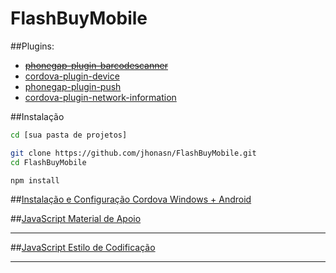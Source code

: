 # FlashBuyMobile

##Plugins:
 - ~~[phonegap-plugin-barcodescanner](https://github.com/phonegap/phonegap-plugin-barcodescanner)~~
 - [cordova-plugin-device](https://github.com/apache/cordova-plugin-device)
 - [phonegap-plugin-push](https://github.com/phonegap/phonegap-plugin-push)
 - [cordova-plugin-network-information](https://github.com/apache/cordova-plugin-network-information)

##Instalação
```bash
cd [sua pasta de projetos]

git clone https://github.com/jhonasn/FlashBuyMobile.git
cd FlashBuyMobile

npm install
```
##[Instalação e Configuração Cordova Windows + Android](https://docs.google.com/document/d/19J-oy0pL-LuMrOGTGXOL15cuSX9mpp0WQ9nldDdeIVc/edit?usp=sharing)

##[JavaScript Material de Apoio](https://github.com/jhonasn/FlashBuyMobile/blob/master/apoio/JavaScript%20Documento%20de%20Apoio%20PI.md)

---

##[JavaScript Estilo de Codificação](https://github.com/armoucar/javascript-style-guide)

---
